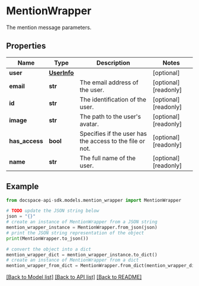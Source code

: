 # MentionWrapper
The mention message parameters.

## Properties

Name | Type | Description | Notes
------------ | ------------- | ------------- | -------------
**user** | [**UserInfo**](UserInfo.md) |  | [optional] 
**email** | **str** | The email address of the user. | [optional] [readonly] 
**id** | **str** | The identification of the user. | [optional] [readonly] 
**image** | **str** | The path to the user&#39;s avatar. | [optional] [readonly] 
**has_access** | **bool** | Specifies if the user has the access to the file or not. | [optional] [readonly] 
**name** | **str** | The full name of the user. | [optional] [readonly] 

## Example

```python
from docspace-api-sdk.models.mention_wrapper import MentionWrapper

# TODO update the JSON string below
json = "{}"
# create an instance of MentionWrapper from a JSON string
mention_wrapper_instance = MentionWrapper.from_json(json)
# print the JSON string representation of the object
print(MentionWrapper.to_json())

# convert the object into a dict
mention_wrapper_dict = mention_wrapper_instance.to_dict()
# create an instance of MentionWrapper from a dict
mention_wrapper_from_dict = MentionWrapper.from_dict(mention_wrapper_dict)
```
[[Back to Model list]](../README.md#documentation-for-models) [[Back to API list]](../README.md#documentation-for-api-endpoints) [[Back to README]](../README.md)


